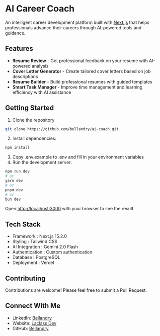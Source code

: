 # AI Career Coach

An intelligent career development platform built with [Next.js](https://nextjs.org) that helps professionals advance their careers through AI-powered tools and guidance.

## Features

- **Resume Review** - Get professional feedback on your resume with AI-powered analysis
- **Cover Letter Generator** - Create tailored cover letters based on job descriptions
- **Resume Builder** - Build professional resumes with guided templates
- **Smart Task Manager** - Improve time management and learning efficiency with AI assistance

## Getting Started

1. Clone the repository

```bash
git clone https://github.com/bellandry/ai-coach.git
```

2. Install dependencies:

```bash
npm install
```

3. Copy .env.example to .env and fill in your environment variables
4. Run the development server:

```bash
npm run dev
# or
yarn dev
# or
pnpm dev
# or
bun dev
```

Open [http://localhost:3000](http://localhost:3000) with your browser to see the result.

## Tech Stack

- Framework : Next.js 15.2.0
- Styling : Tailwind CSS
- AI Integration : Gemini 2.0 Flash
- Authentication : Custom authentication
- Database : PostgreSQL
- Deployment : Vercel

## Contributing

Contributions are welcome! Please feel free to submit a Pull Request.

## Connect With Me

- LinkedIn: [Bellandry](https://linkedin.com/in/bellandry)
- Website: [Laclass Dev](https://laclass.dev)
- GitHub: [Bellandry](https://github.com/bellandry)
